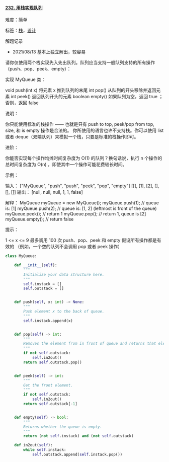 #### [232. 用栈实现队列](https://leetcode-cn.com/problems/implement-queue-using-stacks/)

难度：简单

标签：[栈](../原理/栈.md)，[设计](../原理/设计.md)

解题记录

- 2021/08/13 基本上独立解出，较容易

请你仅使用两个栈实现先入先出队列。队列应当支持一般队列支持的所有操作（push、pop、peek、empty）：

实现 MyQueue 类：

void push(int x) 将元素 x 推到队列的末尾
int pop() 从队列的开头移除并返回元素
int peek() 返回队列开头的元素
boolean empty() 如果队列为空，返回 true ；否则，返回 false


说明：

你只能使用标准的栈操作 —— 也就是只有 push to top, peek/pop from top, size, 和 is empty 操作是合法的。
你所使用的语言也许不支持栈。你可以使用 list 或者 deque（双端队列）来模拟一个栈，只要是标准的栈操作即可。


进阶：

你能否实现每个操作均摊时间复杂度为 O(1) 的队列？换句话说，执行 n 个操作的总时间复杂度为 O(n) ，即使其中一个操作可能花费较长时间。


示例：

输入：
["MyQueue", "push", "push", "peek", "pop", "empty"]
[[], [1], [2], [], [], []]
输出：
[null, null, null, 1, 1, false]

解释：
MyQueue myQueue = new MyQueue();
myQueue.push(1); // queue is: [1]
myQueue.push(2); // queue is: [1, 2] (leftmost is front of the queue)
myQueue.peek(); // return 1
myQueue.pop(); // return 1, queue is [2]
myQueue.empty(); // return false


提示：

1 <= x <= 9
最多调用 100 次 push、pop、peek 和 empty
假设所有操作都是有效的 （例如，一个空的队列不会调用 pop 或者 peek 操作）

```python
class MyQueue:

    def __init__(self):
        """
        Initialize your data structure here.
        """
        self.instack = []
        self.outstack = []


    def push(self, x: int) -> None:
        """
        Push element x to the back of queue.
        """
        self.instack.append(x)


    def pop(self) -> int:
        """
        Removes the element from in front of queue and returns that element.
        """
        if not self.outstack:
            self.in2out()
        return self.outstack.pop()


    def peek(self) -> int:
        """
        Get the front element.
        """
        if not self.outstack:
            self.in2out()
        return self.outstack[-1]


    def empty(self) -> bool:
        """
        Returns whether the queue is empty.
        """
        return (not self.instack) and (not self.outstack)

    def in2out(self):
        while self.instack:
            self.outstack.append(self.instack.pop())
```

